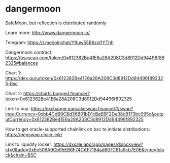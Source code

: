 # dangermoon
SafeMoon, but reflection is distributed randomly

Learn more: http://www.dangermoon.io/

Telegram: https://t.me/joinchat/Y9uw55B6zxI1YThh

Dangermoon contract: https://bscscan.com/token/0x612382Be41E6a28A208C3d8912Dd94496f892325#balances

Chart 1: https://dex.guru/token/0x612382Be41E6a28A208C3d8912Dd94496f892325-bsc

Chart 2: https://charts.bogged.finance/?token=0x612382Be41E6a28A208C3d8912Dd94496f892325

Link to buy: https://exchange.pancakeswap.finance/#/swap?inputCurrency=0xbb4CdB9CBd36B01bD1cBaEBF2De08d9173bc095c&outputCurrency=0x612382Be41E6a28A208C3d8912Dd94496f892325

How to get oracle-supported chainlink on bsc to initiate distributions: https://pegswap.chain.link/

Link to liquidity locker: https://dxsale.app/app/pages/dxlockview?id=0&add=0xEe506A9Cb95EB6F74CAF7164ad607C61a9cb7E06&type=lplock&chain=BSC
